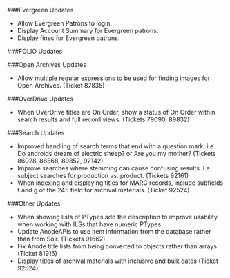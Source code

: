 ###Evergreen Updates
- Allow Evergreen Patrons to login. 
- Display Account Summary for Evergreen patrons. 
- Display fines for Evergreen patrons. 

###FOLIO Updates

###Open Archives Updates
- Allow multiple regular expressions to be used for finding images for Open Archives. (Ticket 87835)

###OverDrive Updates
- When OverDrive titles are On Order, show a status of On Order within search results and full record views. (Tickets 79090, 89832)

###Search Updates
- Improved handling of search terms that end with a question mark. i.e. Do androids dream of electric sheep? or Are you my mother? (Tickets 86028, 88868, 89852, 92142)
- Improve searches where stemming can cause confusing results. I.e. subject searches for production vs. product. (Tickets 92161) 
- When indexing and displaying titles for MARC records, include subfields f and g of the 245 field for archival materials. (Ticket 92524) 

###Other Updates
- When showing lists of PTypes add the description to improve usability when working with ILSs that have numeric PTypes
- Update AnodeAPIs to use item information from the database rather than from Solr. (Tickets 91662)
- Fix Anode title lists from being converted to objects rather than arrays. (Ticket 81915) 
- Display titles of archival materials with inclusive and bulk dates (Ticket 92524) 